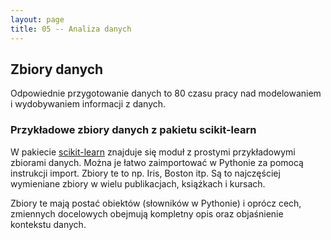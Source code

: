```yaml
---
layout: page
title: 05 -- Analiza danych
---
```


## Zbiory danych

Odpowiednie przygotowanie danych to $80%$ czasu pracy nad modelowaniem i wydobywaniem informacji z danych.

### Przykładowe zbiory danych z pakietu scikit-learn

W pakiecie [scikit-learn](http://scikit-learn.org/stable/datasets/index.html) znajduje się moduł z prostymi przykładowymi zbiorami danych. Można je łatwo zaimportować w Pythonie za pomocą instrukcji import. Zbiory te to np. Iris, Boston itp. Są to najczęściej wymieniane zbiory w wielu publikacjach, książkach i kursach.

Zbiory te mają postać obiektów (słowników w Pythonie) i oprócz cech, zmiennych docelowych obejmują kompletny opis oraz objaśnienie kontekstu danych.